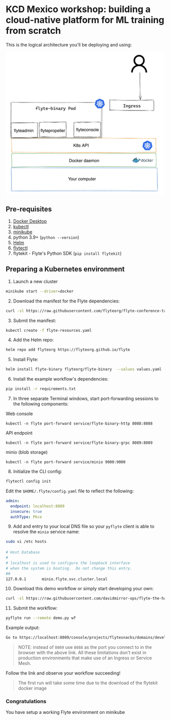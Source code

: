 # KCD Mexico workshop: building a cloud-native platform for ML training from scratch

This is the logical architecture you'll be deploying and using:

![](./img/logicalarch.png)

## Pre-requisites

1. [Docker Desktop](https://www.docker.com/products/docker-desktop/)
2. [kubectl](https://kubernetes.io/docs/tasks/tools/#kubectl)
3. [minikube](https://minikube.sigs.k8s.io/docs/start/)
4. python 3.9+ (`python --version`)
5. [Helm](https://helm.sh/docs/intro/install/#through-package-managers)
6. [flytectl](https://docs.flyte.org/projects/flytectl/en/latest/#installation)
7. flytekit - Flyte's Python SDK (`pip install flytekit`)

## Preparing a Kubernetes environment

1. Launch a new cluster

```bash
minikube start --driver=docker
```
2. Download the manifest for the Flyte dependencies:
```bash
curl -sl https://raw.githubusercontent.com/flyteorg/flyte-conference-talks/main/kcdmx2024/manifests/flyte-resources.yaml > flyte-resources.yaml
```
3. Submit the manifest:
```bash
kubectl create -f flyte-resources.yaml
```
4. Add the Helm repo:
```bash
helm repo add flyteorg https://flyteorg.github.io/flyte
```
5. Install Flyte:
```bash
helm install flyte-binary flyteorg/flyte-binary  --values values.yaml -n flyte
```
6. Install the example workflow's dependencies:
```bash
pip install -r requirements.txt
```

7. In three separate Terminal windows, start port-forwarding sessions to the following components:

Web console
```
kubectl -n flyte port-forward service/flyte-binary-http 8088:8088 
```
API endpoint
```
kubectl -n flyte port-forward service/flyte-binary-grpc 8089:8089 
```
minio (blob storage)
```
kubectl -n flyte port-forward service/minio 9000:9000 
``` 
8. Initialize the CLI config:
```bash
flytectl config init
```
Edit the `$HOME/.flyte/config.yaml` file to reflect the following:
```yaml
admin:
  endpoint: localhost:8089
  insecure: true
  authType: Pkce
```

9. Add and entry to your local DNS file so your `pyflyte` client is able to resolve the `minio` service name:
```bash
sudo vi /etc hosts

# Host Database
#
# localhost is used to configure the loopback interface
# when the system is booting.  Do not change this entry.
##
127.0.0.1       minio.flyte.svc.cluster.local
```

10. Download this demo workflow or simply start developing your own:

``` bash
curl -sl https://raw.githubusercontent.com/davidmirror-ops/flyte-the-hard-way/main/docs/on-premises/microk8s/demo.py > demo.py
```

11. Submit the workflow:
``` bash
pyflyte run --remote demo.py wf
```
Example output:
``` bash
Go to https://localhost:8089/console/projects/flytesnacks/domains/development/executions/f63a3e948256f4fd1b81 to see execution in the console.
```
> NOTE: instead of `8089` use `8088` as the port you connect to in the browser with the above link. All these limitations don't exist in production environments that make use of an Ingress or Service Mesh.

Follow the link and observe your workflow succeeding!
> The first run will take some time due to the download of the flytekit docker image

### Congratulations
You have setup a working Flyte environment on minikube
